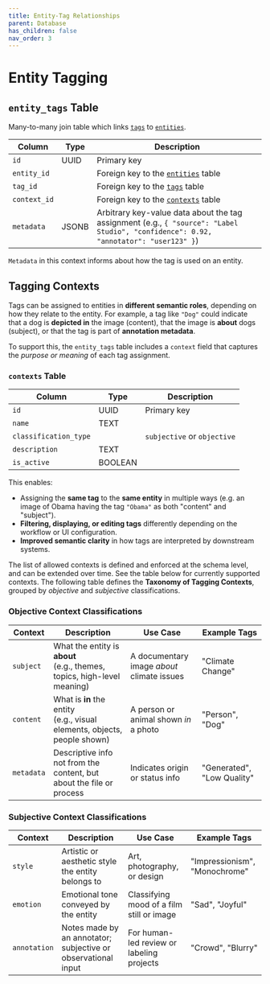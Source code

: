 ```yaml
---
title: Entity-Tag Relationships
parent: Database
has_children: false
nav_order: 3
---
```

# Entity Tagging

## `entity_tags` Table

Many-to-many join table which links [`tags`](./tags.md) to [`entities`](./entities.md).

| Column       | Type  | Description                                                                                                                          |
| ------------ | ----- | ------------------------------------------------------------------------------------------------------------------------------------ |
| `id`         | UUID  | Primary key                                                                                                                          |
| `entity_id`  |       | Foreign key to the [`entities`](./entities.md) table                                                                                 |
| `tag_id`     |       | Foreign key to the [`tags`](./tags.md) table                                                                                         |
| `context_id` |       | Foreign key to the [`contexts`](ui_configurations.md#contexts) table                                                                 |
| `metadata`   | JSONB | Arbitrary key-value data about the tag assignment (e.g., `{ "source": "Label Studio", "confidence": 0.92, "annotator": "user123" }`) |

`Metadata` in this context informs about how the tag is used on an entity.

## Tagging Contexts

Tags can be assigned to entities in **different semantic roles**, depending on how they relate to the entity. For example, a tag like `"Dog"` could indicate that a dog is **depicted in** the image (content), that the image is **about** dogs (subject), or that the tag is part of **annotation metadata**.

To support this, the `entity_tags` table includes a `context` field that captures the *purpose or meaning* of each tag assignment.

### `contexts` Table

| Column                | Type    | Description                 |
| --------------------- | ------- | --------------------------- |
| `id`                  | UUID    | Primary key                 |
| `name`                | TEXT    |                             |
| `classification_type` |         | `subjective` or `objective` |
| `description`         | TEXT    |                             |
| `is_active`           | BOOLEAN |                             |

This enables:

- Assigning the **same tag** to the **same entity** in multiple ways (e.g. an image of Obama having the tag `"Obama"` as both "content" and "subject").
- **Filtering, displaying, or editing tags** differently depending on the workflow or UI configuration.
- **Improved semantic clarity** in how tags are interpreted by downstream systems.

The list of allowed contexts is defined and enforced at the schema level, and can be extended over time. See the table below for currently supported contexts. The following table defines the **Taxonomy of Tagging Contexts**, grouped by *objective* and *subjective* classifications.

### Objective Context Classifications

| Context    | Description                                                                 | Use Case                                   | Example Tags               |
| ---------- | --------------------------------------------------------------------------- | ------------------------------------------ | -------------------------- |
| `subject`  | What the entity is **about**<br>(e.g., themes, topics, high-level meaning)  | A documentary image *about* climate issues | "Climate Change"           |
| `content`  | What is **in** the entity<br>(e.g., visual elements, objects, people shown) | A person or animal shown *in* a photo      | "Person", "Dog"            |
| `metadata` | Descriptive info not from the content, but about the file or process        | Indicates origin or status info            | "Generated", "Low Quality" |

### Subjective Context Classifications

| Context      | Description                                                   | Use Case                                  | Example Tags                  |
| ------------ | ------------------------------------------------------------- | ----------------------------------------- | ----------------------------- |
| `style`      | Artistic or aesthetic style the entity belongs to             | Art, photography, or design               | "Impressionism", "Monochrome" |
| `emotion`    | Emotional tone conveyed by the entity                         | Classifying mood of a film still or image | "Sad", "Joyful"               |
| `annotation` | Notes made by an annotator; subjective or observational input | For human-led review or labeling projects | "Crowd", "Blurry"             |
